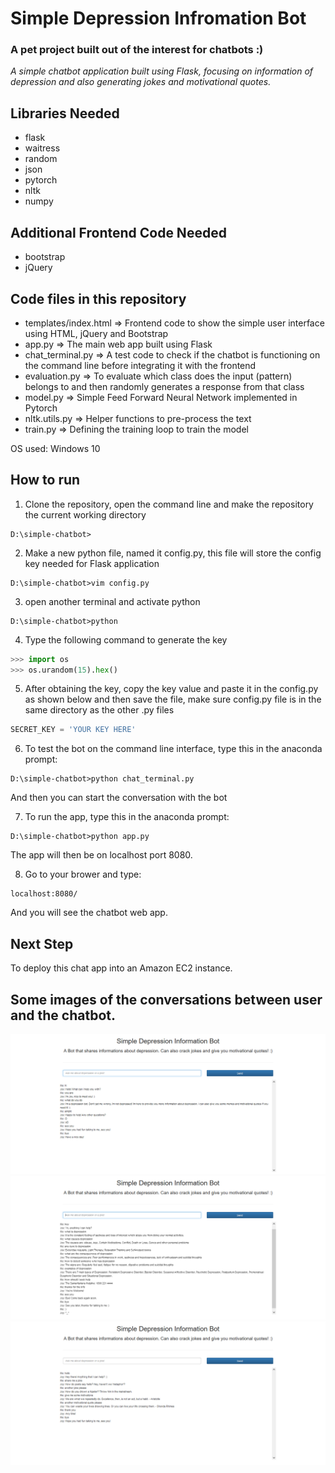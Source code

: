 # Simple Depression Infromation Bot
### A pet project built out of the interest for chatbots :)
_A simple chatbot application built using Flask, focusing on information of depression and also generating jokes and motivational quotes._   
   
 ## Libraries Needed
- flask  
- waitress  
- random  
- json  
- pytorch  
- nltk  
- numpy  

## Additional Frontend Code Needed
- bootstrap  
- jQuery  
   
## Code files in this repository
- templates/index.html => Frontend code to show the simple user interface using HTML, jQuery and Bootstrap    
- app.py => The main web app built using Flask   
- chat_terminal.py => A test code to check if the chatbot is functioning on the command line before integrating it with the frontend   
- evaluation.py => To evaluate which class does the input (pattern) belongs to and then randomly generates a response from that class    
- model.py => Simple Feed Forward Neural Network implemented in Pytorch  
- nltk.utils.py => Helper functions to pre-process the text     
- train.py => Defining the training loop to train the model  

OS used: Windows 10  

## How to run
1. Clone the repository, open the command line and make the repository the current working directory   
```
D:\simple-chatbot>
```  
2. Make a new python file, named it config.py, this file will store the config key needed for Flask application  
```
D:\simple-chatbot>vim config.py
```  
3. open another terminal and activate python
```
D:\simple-chatbot>python
```   
4. Type the following command to generate the key  
```python
>>> import os
>>> os.urandom(15).hex()
```  
5. After obtaining the key, copy the key value and paste it in the config.py as shown below and then save the file, make sure config.py file is in the same directory as the other .py files
```python
SECRET_KEY = 'YOUR KEY HERE'
```  
6. To test the bot on the command line interface, type this in the anaconda prompt:
```
D:\simple-chatbot>python chat_terminal.py
```
And then you can start the conversation with the bot  
  
7. To run the app, type this in the anaconda prompt:
```
D:\simple-chatbot>python app.py
```
The app will then be on localhost port 8080.  
  
8. Go to your brower and type:
```
localhost:8080/
```
And you will see the chatbot web app.  

## Next Step
To deploy this chat app into an Amazon EC2 instance.

## Some images of the conversations between user and the chatbot.   
![img1](./images/bot1.png)
![img2](./images/bot2.png)
![img3](./images/bot3.png)  
   
